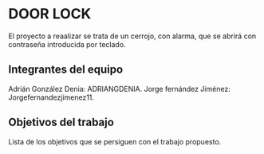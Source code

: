# DOOR LOCK

El proyecto a reaalizar se trata de un cerrojo, con alarma, que se abrirá con contraseña introducida por teclado.

## Integrantes del equipo

Adrián González Denia: ADRIANGDENIA.
Jorge fernández Jiménez: Jorgefernandezjimenez11.

## Objetivos del trabajo

Lista de los objetivos que se persiguen con el trabajo propuesto.
